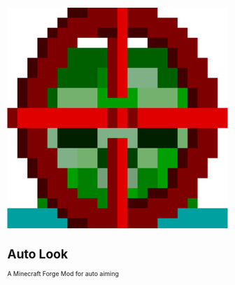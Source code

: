 ![LOGO](./src/main/resources/autolook_logo.png)

# Auto Look

A Minecraft Forge Mod for auto aiming
